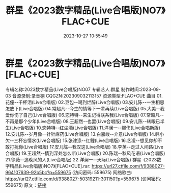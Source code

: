 ﻿---
title: 群星《2023数字精品(Live合唱版)NO7》FLAC+CUE
date: 2023-10-27 10:55:49
categories: APE、FLAC、MP3
tags: 华语中文
---
# 群星《2023数字精品(Live合唱版)NO7》[FLAC+CUE]

专辑名称:2023数字精品(Live合唱版)NO07
专辑艺人:群星
制作时间:2023-09-03
音源录制:录音棚
CQGZN:202309032113157
资源类型:FLAC+CUE
曲目
01.花僮--千杯泪(Live合唱版)
02.豆包--喝到烂醉(Live合唱版)
03.安儿陈--一生相思怎放下(Live合唱版)
04.常超凡--今生的情等下一辈再续(Live合唱版)
05.大美--我爱你伤了自己(Live合唱版)
06.恋特特--来生记得联系我(Live合唱版)
07.常超凡--不再是那个少年(Live合唱版)
08.王超然--也罢(Live合唱版)
09.安儿陈--转眼已半生(Live合唱版)
10.恋特特--红尘酒(Live合唱版)
11.洋澜一--赐伤(Live合唱新版)
12.安儿陈--岁月像一针针麻药(Live合唱版)
13.白嘉峻--介意(Live合唱版)
14.韩小欠--三杯忘情水(Live合唱版)
15.张津涤--红鲤(Live合唱版)
16.艺凌--想见你却不敢打扰你(Live合唱版)
17.安儿陈--我叹这(Live合唱版)
18.李英--走过人间路(Live合唱版)
19.王超然--情到深处怎么断(Live合唱版)
20.陈瑞--秋风花语(Live合唱版)
21.徐薇--追晚风的人(Live合唱版)
22.洋澜一--天际(Live合唱版)
群星《2023数字精品(Live合唱版)NO7》[FLAC+CUE].rar: https://url27.ctfile.com/f/9388027-964107639-92b5bc?p=559675
(访问密码: 559675)
网络歌曲: https://url27.ctfile.com/d/9388027-50319211-301150?p=559675
(访问密码: 559675)
原文：[链接](https://blog.sina.com.cn/s/blog_1647c7e76010313mt.html)